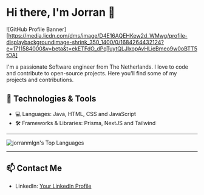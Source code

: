 # Hi there, I'm Jorran 👋

![GitHub Profile Banner][https://media.licdn.com/dms/image/D4E16AQEHKew2d_WMwg/profile-displaybackgroundimage-shrink_350_1400/0/1684264432124?e=1711584000&v=beta&t=ekETFdO_dPqTuytQLJlxopAvHLieBmeo9w0oBTT5tOA]

I'm a passionate Software engineer from The Netherlands. I love to code and contribute to open-source projects. Here you'll find some of my projects and contributions.

## 🔧 Technologies & Tools

- 💻 Languages: Java, HTML, CSS and JavaScript
- 🛠️ Frameworks & Libraries: Prisma, NextJS and Tailwind 
---------------------------------------------------------------------------------------------------------------------------------------------------------------------------------------------------------------------------------------------------------------------------------------------------------------------------------------------------------------------------------------------------------------------------------------------------------------------------------------------------------------------------------------

  ![jorranmlgn's Top Languages](https://github-readme-stats.vercel.app/api/top-langs/?username=jorranmlgn&theme=solarized-dark&show_icons=true&hide_border=true&layout=compact)
 
----------------------------------------------------------------------------------------------------------------------------------------------------------------------------------------------------------------------------------------------------------------------------------------------------------------------------------------------------------------------------------------------------------------------------------------------------------------------------------------------------------------------------------------


## 📫 Contact Me

- LinkedIn: [Your LinkedIn Profile](https://www.linkedin.com/in/jorran-houkes-68b9b11a4)
